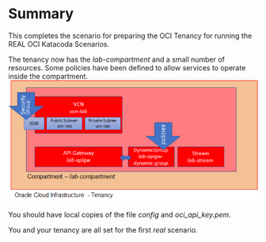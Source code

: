 # Summary

This completes the scenario for preparing the OCI Tenancy for running the REAL OCI Katacoda Scenarios.

The tenancy now has the *lab-compartment* and a small number of resources. Some policies have been defined to allow services to operate inside the compartment. 
![](assets/layout-lab-compartment.png)

You should have local copies of the file *config* and *oci_api_key.pem*.  

You and your tenancy are all set for the first *real* scenario.